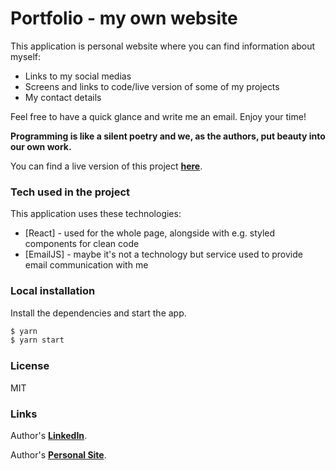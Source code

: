 # Portfolio - my own website 

This application is personal website where you can find information about myself:
- Links to my social medias
- Screens and links to code/live version of some of my projects
- My contact details

Feel free to have a quick glance and write me an email.
Enjoy your time!

**Programming is like a silent poetry and we, as the authors, put beauty into our own work.**

You can find a live version of this project **<a href="https://jniedziolka.github.io/">here</a>**.

### Tech used in the project
This application uses these technologies:
- [React] - used for the whole page, alongside with e.g. styled components for clean code
- [EmailJS] - maybe it's not a technology but service used to provide email communication with me

### Local installation
 	
Install the dependencies and start the app.
```sh
$ yarn
$ yarn start
```
   
### License
MIT

### Links
Author's **<a href="https://www.linkedin.com/in/jakub-niedziolka/">LinkedIn</a>**.

Author's **<a href="https://jniedziolka.github.io/">Personal Site</a>**.